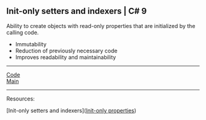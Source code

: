 ## Init-only setters and indexers | C# 9

Ability to create objects with read-only properties that are initialized by the calling code.

* Immutability
* Reduction of previously necessary code
* Improves readability and maintainability

***
[Code](../Services/BookmarkMaker.cs)
<br>
[Main](main.md)
***
Resources:

[Init-only setters and indexers]([Init-only properties](https://learn.microsoft.com/en-us/dotnet/csharp/language-reference/keywords/init))

